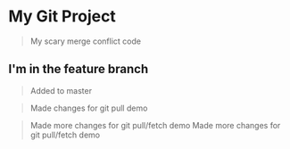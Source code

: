 # My Git Project

> My scary merge conflict code

## I'm in the feature branch

> Added to master

> Made changes for git pull demo

> Made more changes for git pull/fetch demo
> Made more changes for git pull/fetch demo

